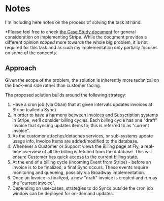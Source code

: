 # Notes

I'm including here notes on the process of solving the task at hand.

*Please feel free to check [the Case Study document](/CASE-STUDY.md) for general consideration on implementing Stripe. While the document provides a different opinion _scoped_ more towards the whole big problem, it is not required for this task and as such my implementation only partially focuses on some of the concepts.

## Approach

Given the scope of the problem, the solution is inherently more technical on the back-end side rather
than customer facing.

The proposed solution builds around the following strategy:

1. Have a cron job (via Oban) that at given intervals updates invoices at Stripe (called a Sync)
2. In order to have a harmony between Invoices and Subscription systems in Stripe, we'll consider billing cycles. Each billing cycle has one "draft" invoice that syncing updates items to; this is referred to as "current invoice".
3. As the customer attaches/detaches services, or sub-systems update usage info, Invoice Items are added/modified to the database.
4. Whenever a Customer or Support views the Billing page at Fly, a real-time overview of all the billing is fetched from the database. This will ensure Customer has quick access to the current billing state.
5. At the end of a billing cycle (incoming Event from Stripe) - before an invoice is to be finalized, a final Sync occurs. These events require monitoring and queueing, possibly via Broadway implementation.
6. Once an Invoice is finalized, a new "draft" invoice is created and run as the "current invoice".
7. Depending on use-cases, strategies to do Syncs outside the cron job window can be deployed for on-demand updates.
